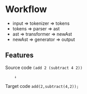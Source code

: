 # Workflow

- input => tokenizer => tokens
- tokens => parser => ast
- ast => transformer => newAst
- newAst => generator => output

## Features

Source code ```(add 2 (subtract 4 2))```

        ↓

Target code ```add(2,subtract(4,2));```
